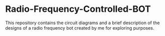 # Radio-Frequency-Controlled-BOT
This repository contains the circuit diagrams and a brief description of the designs of a radio frequency bot created by me for exploring purposes.

